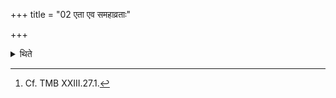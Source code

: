 +++
title = "02 एता एव समहाव्रताः"

+++

<details><summary>थिते</summary>

2. (The days in it are as follows:) the same days as in the thirty-day-sacrificial-session along with the Mahāvrata.[^1]  

[^1]: Cf. TMB XXIII.27.1. 
</details>

